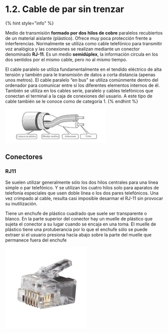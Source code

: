# 1.2. Cable de par sin trenzar

{% hint style="info" %}


Medio de transmisión **formado por dos hilos de cobre** paralelos recubiertos de un material aislante (plástico). Ofrece muy poca protección frente a interferencias. Normalmente se utiliza como cable telefónico para transmitir voz analógica y las conexiones se realizan mediante un conector denominado **RJ-11**. Es un medio **semidúplex**, la información circula en los dos sentidos por el mismo cable, pero no al mismo tiempo.

El cable paralelo se utiliza fundamentalmente en el tendido eléctrico de alta tensión y también para le transmisión de datos a corta distancia (apenas unos metros). El cable paralelo “en bus" se utiliza comúnmente dentro del ordenador para comunicar entre sí los diferentes elementos internos de él. También se utiliza en los cables serie, paralelo y cables telefónicos que conectan el terminal a la caja de conexiones del usuario. A este tipo de cable también se le conoce como de categoría 1.
{% endhint %}

![](<../.gitbook/assets/cable par trenzado blindado.jpg>)



## Conectores

### **RJ11**

Se suelen utilizar generalmente sólo los dos hilos centrales para una línea simple o par telefónico. Y se utilizan los cuatro hilos solo para aparatos de telefonía especiales que usen doble línea o los dos pares telefónicos. Una vez crimpado al cable, resulta casi imposible desarmar el RJ-11 sin provocar su inutilización.

Tiene un enchufe de plástico cuadrado que suele ser transparente o blanco. En la parte superior del conector hay un muelle de plástico que sujeta el conector a su lugar cuando se encaja en una toma. El muelle de plástico tiene una protuberancia por lo que el enchufe sólo se puede extraer si el usuario presiona hacia abajo sobre la parte del muelle que permanece fuera del enchufe

![](../.gitbook/assets/260px-Rj11.jpg)
